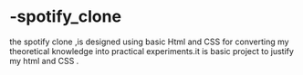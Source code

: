 # -spotify_clone
the spotify clone ,is designed using basic Html and CSS for converting my theoretical knowledge into practical experiments.it is basic project to justify my html and CSS .

